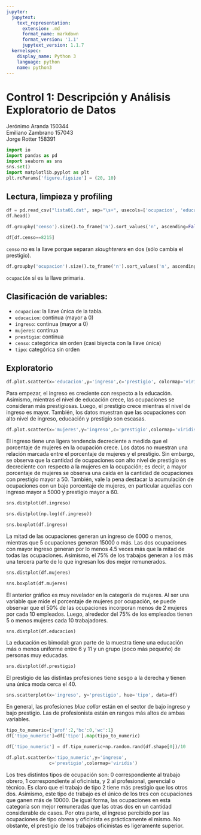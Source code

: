 ```yaml
---
jupyter:
  jupytext:
    text_representation:
      extension: .md
      format_name: markdown
      format_version: '1.1'
      jupytext_version: 1.1.7
  kernelspec:
    display_name: Python 3
    language: python
    name: python3
---
```


<!-- #region {"colab_type": "text", "id": "uPmcSahcoMRS"} -->
# Control 1: Descripción y Análisis Exploratorio de Datos

Jerónimo Aranda 150344  
Emiliano Zambrano 157043  
Jorge Rotter  158391 


<!-- #endregion -->

```python colab={"base_uri": "https://localhost:8080/", "height": 198} colab_type="code" id="3U_7Mx2sxIpT" outputId="7be24031-ea48-423b-c18a-bd71a974c36a"
import io
import pandas as pd
import seaborn as sns
sns.set()
import matplotlib.pyplot as plt
plt.rcParams['figure.figsize'] = (20, 10)
```

## Lectura, limpieza y profiling

```python colab={} colab_type="code" id="6M0It85Rzhaf"
df = pd.read_csv("lista01.dat", sep="\s+", usecols=['ocupacion', 'educacion','ingreso','mujeres','prestigio','censo','tipo'])
df.head()
```

```python
df.groupby('censo').size().to_frame('n').sort_values('n', ascending=False).head()
```

```python
df[df.censo==8215]
```

`censo` no es la llave porque separan *slaughterers* en dos (sólo cambia el prestigio).

```python
df.groupby('ocupacion').size().to_frame('n').sort_values('n', ascending=False).head()
```

`ocupación` sí es la llave primaria.


## Clasificación de variables:

+ `ocupacion`: la llave única de la tabla.
+ `educacion`: continua (mayor a 0)
+ `ingreso`: continua (mayor a 0)
+ `mujeres`: continua 
+ `prestigio`: continua
+ `censo`: categórica sin orden (casi biyecta con la llave única)
+ `tipo`: categórica sin orden


## Exploratorio

```python colab={} colab_type="code" id="iypNJ7tHppKz"
df.plot.scatter(x='educacion',y='ingreso',c='prestigio', colormap='viridis')
```

Para empezar, el ingreso es creciente con respecto a la educación. Asimismo, mientras el nivel de educación crece, las ocupaciones se consideran más prestigiosas. Luego, el prestigio crece mientras el nivel de ingreso es mayor. También, los datos muestran que las ocupaciones con alto nivel de ingreso, educación y prestigio son escasas. 

```python
df.plot.scatter(x='mujeres',y='ingreso',c='prestigio',colormap='viridis')
```

El ingreso tiene una ligera tendencia decreciente a medida que el porcentaje de mujeres en la ocupación crece. Los datos no muestran una relación marcada entre el porcentaje de mujeres y el prestigio. Sin embargo, se observa que la cantidad de ocupaciones con alto nivel de prestigio es decreciente con respecto a la mujeres en la ocupación; es decir, a mayor porcentaje de mujeres se observa una caída en la cantidad de ocupaciones con prestigio mayor a 50. También, vale la pena destacar la acumulación de ocupaciones con un bajo porcentaje de mujeres, en particular aquellas con ingreso mayor a 5000 y prestigio mayor a 60.

```python
sns.distplot(df.ingreso)
```

```python
sns.distplot(np.log(df.ingreso))
```

```python
sns.boxplot(df.ingreso)
```

La mitad de las ocupaciones generan un ingreso de 6000 o menos, mientras que 5 ocupaciones generan 15000 o más. Las dos ocupaciones con mayor ingreso generan por lo menos 4.5 veces más que la mitad de todas las ocupaciones. Asimismo, el 75% de los trabajos generan a los más una tercera parte de lo que ingresan los dos mejor remunerados.

```python
sns.distplot(df.mujeres)
```

```python
sns.boxplot(df.mujeres)
```

El anterior gráfico es muy revelador en la categoría de mujeres. Al ser una variable que mide el porcentaje de mujeres por ocupación, se puede observar que el 50% de las ocupaciones incorporan menos de 2 mujeres por cada 10 empleados. Luego, alrededor del 75% de los empleados tienen 5  o menos mujeres cada 10 trabajadores.

```python
sns.distplot(df.educacion)
```

La educación es bimodal: gran parte de la muestra tiene una educación más o menos uniforme entre 6 y 11 y un grupo (poco más pequeño) de personas muy educadas.

```python
sns.distplot(df.prestigio)
```

El prestigio de las distintas profesiones tiene sesgo a la derecha y tienen una única moda cerca el 40.

```python
sns.scatterplot(x='ingreso', y='prestigio', hue='tipo', data=df)
```

En general, las profesiones *blue collar* están en el sector de bajo ingreso y bajo prestigio. Las de profesionista están en rangos más altos de ambas variables.

```python
tipo_to_numeric={'prof':2,'bc':0,'wc':1}
df['tipo_numeric']=df['tipo'].map(tipo_to_numeric)
```

```python
df['tipo_numeric'] = df.tipo_numeric+np.random.rand(df.shape[0])/10
```

```python
df.plot.scatter(x='tipo_numeric',y='ingreso',
                c='prestigio',colormap='viridis')
```

Los tres distintos tipos de ocupación son: 0 correspondiente al trabajo obrero, 1 correspondiente al oficinista, y 2 al profesional, gerencial o técnico. Es claro que el trabajo de tipo 2 tiene más prestigio que los otros dos. Asimismo, este tipo de trabajo es el único de los tres con ocupaciones que ganen más de 10000. De igual forma, las ocupaciones en esta categoría son mejor remuneradas que las otras dos en un cantidad considerable de casos. Por otra parte, el ingreso percibido por las ocupaciones de tipo obrera y oficinista es prácticamente el mismo. No obstante, el prestigio de los trabajos oficinistas es ligeramente superior.
